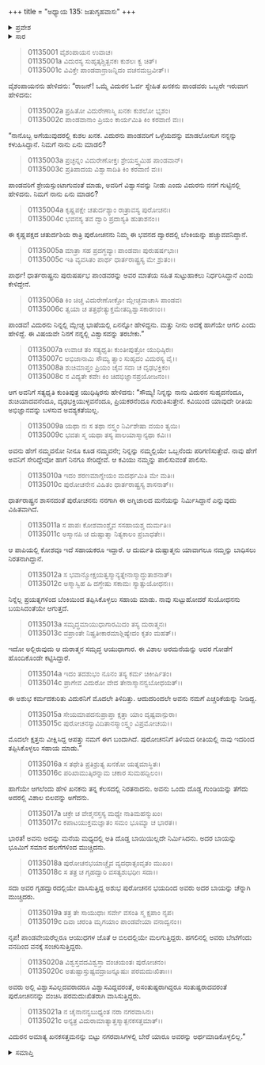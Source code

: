 +++
title = "ಅಧ್ಯಾಯ 135: ಜತುಗೃಹವಾಸಃ"
+++

<details><summary>ಪ್ರವೇಶ</summary>


।।   ಓಂ ಓಂ ನಮೋ ನಾರಾಯಣಾಯ।।   ಶ್ರೀ ವೇದವ್ಯಾಸಾಯ ನಮಃ ।।

ಶ್ರೀ ಕೃಷ್ಣದ್ವೈಪಾಯನ ವೇದವ್ಯಾಸ ವಿರಚಿತ  

**ಶ್ರೀ ಮಹಾಭಾರತ**

**ಆದಿ ಪರ್ವ**

**ಜತುಗೃಹದಾಹ ಪರ್ವ**

**ಅಧ್ಯಾಯ 135**

</details>


<details><summary>ಸಾರ</summary>

ವಿದುರನ ಸ್ನೇಹಿತ ಖನಕನು ಬಂದು ಅರಗಿನ ಮನೆಯಿಂದ ಕಾಡಿಗೆ ತಪ್ಪಿಸಿಕೊಂಡು ಹೋಗಲು ಸುರಂಗವನ್ನು ತೋಡುವುದು (1-21).

</details>


> 01135001 ವೈಶಂಪಾಯನ ಉವಾಚ।  
01135001a ವಿದುರಸ್ಯ ಸುಹೃತ್ಕಶ್ಚಿತ್ಖನಕಃ ಕುಶಲಃ ಕ್ವ ಚಿತ್।  
01135001c ವಿವಿಕ್ತೇ ಪಾಂಡವಾನ್ರಾಜನ್ನಿದಂ ವಚನಮಬ್ರವೀತ್।।

ವೈಶಂಪಾಯನನು ಹೇಳಿದನು: “ರಾಜನ್! ಒಮ್ಮೆ ವಿದುರನ ಓರ್ವ ಸ್ನೇಹಿತ ಖನಕನು ಪಾಂಡವರು ಒಬ್ಬರೇ ಇರುವಾಗ ಹೇಳಿದನು:

> 01135002a ಪ್ರಹಿತೋ ವಿದುರೇಣಾಸ್ಮಿ ಖನಕಃ ಕುಶಲೋ ಭೃಶಂ।  
01135002c ಪಾಂಡವಾನಾಂ ಪ್ರಿಯಂ ಕಾರ್ಯಮಿತಿ ಕಿಂ ಕರವಾಣಿ ವಃ।।

“ನಾನೊಬ್ಬ ಅಗೆಯುವುದರಲ್ಲಿ ಕುಶಲ ಖನಕ. ವಿದುರನು ಪಾಂಡವರಿಗೆ ಒಳ್ಳೆಯದನ್ನು ಮಾಡಲೋಸುಗ ನನ್ನನ್ನು ಕಳುಹಿಸಿದ್ದಾನೆ. ನಿಮಗೆ ನಾನು ಏನು ಮಾಡಲಿ?

> 01135003a ಪ್ರಚ್ಛನ್ನಂ ವಿದುರೇಣೋಕ್ತಃ ಶ್ರೇಯಸ್ತ್ವಮಿಹ ಪಾಂಡವಾನ್।  
01135003c ಪ್ರತಿಪಾದಯ ವಿಶ್ವಾಸಾದಿತಿ ಕಿಂ ಕರವಾಣಿ ವಃ।।

ಪಾಂಡವರಿಗೆ ಶ್ರೇಯಸ್ಸುಂಟಾಗುವಂತೆ ಮಾಡು, ಅವರಿಗೆ ವಿಶ್ವಾಸವನ್ನು ನೀಡು ಎಂದು ವಿದುರನು ನನಗೆ ಗುಟ್ಟಿನಲ್ಲಿ ಹೇಳಿದನು. ನಿಮಗೆ ನಾನು ಏನು ಮಾಡಲಿ?

> 01135004a ಕೃಷ್ಣಪಕ್ಷೇ ಚತುರ್ದಶ್ಯಾಂ ರಾತ್ರಾವಸ್ಯ ಪುರೋಚನಃ।  
01135004c ಭವನಸ್ಯ ತವ ದ್ವಾರಿ ಪ್ರದಾಸ್ಯತಿ ಹುತಾಶನಂ।।

ಈ ಕೃಷ್ಣಪಕ್ಷದ ಚತುರ್ದಶಿಯ ರಾತ್ರಿ ಪುರೋಚನನು ನಿಮ್ಮ ಈ ಭವನದ ದ್ವಾರದಲ್ಲಿ ಬೆಂಕಿಯನ್ನು ಹಚ್ಚುವವನಿದ್ದಾನೆ.

> 01135005a ಮಾತ್ರಾ ಸಹ ಪ್ರದಗ್ಧವ್ಯಾಃ ಪಾಂಡವಾಃ ಪುರುಷರ್ಷಭಾಃ।  
01135005c ಇತಿ ವ್ಯವಸಿತಂ ಪಾರ್ಥ ಧಾರ್ತರಾಷ್ಟ್ರಸ್ಯ ಮೇ ಶ್ರುತಂ।।

ಪಾರ್ಥ! ಧಾರ್ತರಾಷ್ಟ್ರನು ಪುರುಷರ್ಷಭ ಪಾಂಡವರನ್ನು ಅವರ ಮಾತೆಯ ಸಹಿತ ಸುಟ್ಟುಹಾಕಲು ನಿರ್ಧರಿಸಿದ್ದಾನೆ ಎಂದು ಕೇಳಿದ್ದೇನೆ.

> 01135006a ಕಿಂ ಚಿಚ್ಚ ವಿದುರೇಣೋಕ್ತೋ ಮ್ಲೇಚ್ಛವಾಚಾಸಿ ಪಾಂಡವ।  
01135006c ತ್ವಯಾ ಚ ತತ್ತಥೇತ್ಯುಕ್ತಮೇತದ್ವಿಶ್ವಾಸಕಾರಣಂ।।

ಪಾಂಡವ! ವಿದುರನು ನಿನ್ನಲ್ಲಿ ಮ್ಲೇಚ್ಛ ಭಾಷೆಯಲ್ಲಿ ಏನನ್ನೋ ಹೇಳಿದ್ದನು. ಮತ್ತು ನೀನು ಅದಕ್ಕೆ ಹಾಗೆಯೇ ಆಗಲಿ ಎಂದು ಹೇಳಿದ್ದೆ. ಈ ವಿಷಯವೇ ನಿನಗೆ ನನ್ನಲ್ಲಿ ವಿಶ್ವಾಸವನ್ನು ತರಬೇಕು.”

> 01135007a ಉವಾಚ ತಂ ಸತ್ಯಧೃತಿಃ ಕುಂತೀಪುತ್ರೋ ಯುಧಿಷ್ಠಿರಃ।  
01135007c ಅಭಿಜಾನಾಮಿ ಸೌಮ್ಯ ತ್ವಾಂ ಸುಹೃದಂ ವಿದುರಸ್ಯ ವೈ।।  
01135008a ಶುಚಿಮಾಪ್ತಂ ಪ್ರಿಯಂ ಚೈವ ಸದಾ ಚ ದೃಢಭಕ್ತಿಕಂ।  
01135008c ನ ವಿದ್ಯತೇ ಕವೇಃ ಕಿಂ ಚಿದಭಿಜ್ಞಾನಪ್ರಯೋಜನಂ।।

ಆಗ ಅವನಿಗೆ ಸತ್ಯಧೃತಿ ಕುಂತಿಪುತ್ರ ಯುಧಿಷ್ಠಿರನು ಹೇಳಿದನು: “ಸೌಮ್ಯ! ನಿನ್ನನ್ನು ನಾನು ವಿದುರನ ಸುಹೃದನೆಂದೂ, ಶುಚಿಯಾದವನೆಂದೂ, ದೃಢಭಕ್ತಿಯುಳ್ಳವನೆಂದೂ, ಪ್ರಿಯಕರನೆಂದೂ ಗುರುತಿಸುತ್ತೇನೆ. ಕವಿಯಿಂದ ಯಾವುದೇ ರೀತಿಯ ಅಭಿಜ್ಞಾನವನ್ನು ಬಳಸುವ ಅವಶ್ಯಕತೆಯಿಲ್ಲ.

> 01135009a ಯಥಾ ನಃ ಸ ತಥಾ ನಸ್ತ್ವಂ ನಿರ್ವಿಶೇಷಾ ವಯಂ ತ್ವಯಿ।  
01135009c ಭವತಃ ಸ್ಮ ಯಥಾ ತಸ್ಯ ಪಾಲಯಾಸ್ಮಾನ್ಯಥಾ ಕವಿಃ।।

ಅವನು ಹೇಗೆ ನಮ್ಮವನೋ ನೀನೂ ಕೂಡ ನಮ್ಮವನೇ; ನಿನ್ನನ್ನು ನಮ್ಮಲ್ಲಿಯೇ ಒಬ್ಬನೆಂದು ಪರಿಗಣಿಸುತ್ತೇವೆ. ನಾವು ಹೇಗೆ ಅವನಿಗೆ ಸೇರಿದ್ದೇವೋ ಹಾಗೆ ನಿನಗೂ ಸೇರಿದ್ದೇವೆ. ಆ ಕವಿಯು ನಮ್ಮನ್ನು ಪಾಲಿಸುವಂತೆ ಪಾಲಿಸು.

> 01135010a ಇದಂ ಶರಣಮಾಗ್ನೇಯಂ ಮದರ್ಥಮಿತಿ ಮೇ ಮತಿಃ।   
01135010c ಪುರೋಚನೇನ ವಿಹಿತಂ ಧಾರ್ತರಾಷ್ಟ್ರಸ್ಯ ಶಾಸನಾತ್।।

ಧಾರ್ತರಾಷ್ಟ್ರನ ಶಾಸನದಂತೆ ಪುರೋಚನನು ನನಗಾಗಿ ಈ ಅಗ್ನಿಜಾಲದ ಮನೆಯನ್ನು ನಿರ್ಮಿಸಿದ್ದಾನೆ ಎನ್ನುವುದು ವಿಹಿತವಾಗಿದೆ.

> 01135011a ಸ ಪಾಪಃ ಕೋಶವಾಂಶ್ಚೈವ ಸಸಹಾಯಶ್ಚ ದುರ್ಮತಿಃ।  
01135011c ಅಸ್ಮಾನಪಿ ಚ ದುಷ್ಟಾತ್ಮಾ ನಿತ್ಯಕಾಲಂ ಪ್ರಬಾಧತೇ।।

ಆ ಪಾಪಿಯಲ್ಲಿ ಕೋಶವೂ ಇದೆ ಸಹಾಯಕರೂ ಇದ್ದಾರೆ. ಆ ದುರ್ಮತಿ ದುಷ್ಟಾತ್ಮನು ಯಾವಾಗಲೂ ನಮ್ಮನ್ನು ಬಾಧಿಸಲು ನಿರತನಾಗಿದ್ದಾನೆ.

> 01135012a ಸ ಭವಾನ್ಮೋಕ್ಷಯತ್ವಸ್ಮಾನ್ಯತ್ನೇನಾಸ್ಮಾದ್ಧುತಾಶನಾತ್।  
01135012c ಅಸ್ಮಾಸ್ವಿಹ ಹಿ ದಗ್ಧೇಷು ಸಕಾಮಃ ಸ್ಯಾತ್ಸುಯೋಧನಃ।।

ನಿನ್ನೆಲ್ಲ ಪ್ರಯತ್ನಗಳಿಂದ ಬೆಂಕಿಯಿಂದ ತಪ್ಪಿಸಿಕೊಳ್ಳಲು ಸಹಾಯ ಮಾಡು. ನಾವು ಸುಟ್ಟುಹೋದರೆ ಸುಯೋಧನನು ಬಯಸಿದಂತೆಯೇ ಆಗುತ್ತದೆ.

> 01135013a ಸಮೃದ್ಧಮಾಯುಧಾಗಾರಮಿದಂ ತಸ್ಯ ದುರಾತ್ಮನಃ।   
01135013c ವಪ್ರಾಂತೇ ನಿಷ್ಪ್ರತೀಕಾರಮಾಶ್ಲಿಷ್ಯೇದಂ ಕೃತಂ ಮಹತ್।।

ಇದೋ ಅಲ್ಲಿರುವುದು ಆ ದುರಾತ್ಮನ ಸಮೃದ್ಧ ಆಯುಧಾಗಾರ. ಈ ವಿಶಾಲ ಅರಮನೆಯನ್ನು ಅದರ ಗೋಡೆಗೆ ಹೊಂದಿಕೊಂಡೇ ಕಟ್ಟಿಸಿದ್ದಾರೆ.

> 01135014a ಇದಂ ತದಶುಭಂ ನೂನಂ ತಸ್ಯ ಕರ್ಮ ಚಿಕೀರ್ಷಿತಂ।  
01135014c ಪ್ರಾಗೇವ ವಿದುರೋ ವೇದ ತೇನಾಸ್ಮಾನನ್ವಬೋಧಯತ್।।

ಈ ಅಶುಭ ಕರ್ಮದಕುರಿತು ವಿದುರನಿಗೆ ಮೊದಲೇ ತಿಳಿದಿತ್ತು. ಆದುದರಿಂದಲೇ ಅವನು ನಮಗೆ ಎಚ್ಚರಿಕೆಯನ್ನು ನೀಡಿದ್ದ.

> 01135015a ಸೇಯಮಾಪದನುಪ್ರಾಪ್ತಾ ಕ್ಷತ್ತಾ ಯಾಂ ದೃಷ್ಟವಾನ್ಪುರಾ।  
01135015c ಪುರೋಚನಸ್ಯಾವಿದಿತಾನಸ್ಮಾಂಸ್ತ್ವಂ ವಿಪ್ರಮೋಚಯ।।

ಮೊದಲೇ ಕ್ಷತ್ತನು ವೀಕ್ಷಿಸಿದ್ದ ಆಪತ್ತು ನಮಗೆ ಈಗ ಬಂದಾಗಿದೆ. ಪುರೋಚನನಿಗೆ ತಿಳಿಯದ ರೀತಿಯಲ್ಲಿ ನಾವು ಇದರಿಂದ ತಪ್ಪಿಸಿಕೊಳ್ಳಲು ಸಹಾಯ ಮಾಡು.”

> 01135016a ಸ ತಥೇತಿ ಪ್ರತಿಶ್ರುತ್ಯ ಖನಕೋ ಯತ್ನಮಾಸ್ಥಿತಃ।  
01135016c ಪರಿಖಾಮುತ್ಕಿರನ್ನಾಮ ಚಕಾರ ಸುಮಹದ್ಬಿಲಂ।।

ಹಾಗೆಯೇ ಆಗಲೆಂದು ಹೇಳಿ ಖನಕನು ತನ್ನ ಕೆಲಸದಲ್ಲಿ ನಿರತನಾದನು. ಅವನು ಒಂದು ದೊಡ್ಡ ಗುಂಡಿಯನ್ನು ತೆಗೆದು ಅದರಲ್ಲಿ ವಿಶಾಲ ಬಿಲವನ್ನು ಅಗೆದನು.

> 01135017a ಚಕ್ರೇ ಚ ವೇಶ್ಮನಸ್ತಸ್ಯ ಮಧ್ಯೇ ನಾತಿಮಹನ್ಮುಖಂ।  
01135017c ಕಪಾಟಯುಕ್ತಮಜ್ಞಾತಂ ಸಮಂ ಭೂಮ್ಯಾ ಚ ಭಾರತ।।

ಭಾರತ! ಅವನು ಅದನ್ನು ಮನೆಯ ಮಧ್ಯದಲ್ಲಿ ಅತಿ ದೊಡ್ಡ ಬಾಯಿಯಿಲ್ಲದೇ ನಿರ್ಮಿಸಿದನು. ಅದರ ಬಾಯನ್ನು ಭೂಮಿಗೆ ಸಮಾನ ಹಲಗೆಗಳಿಂದ ಮುಚ್ಚಿದನು.

> 01135018a ಪುರೋಚನಭಯಾಚ್ಚೈವ ವ್ಯದಧಾತ್ಸಂವೃತಂ ಮುಖಂ।  
01135018c ಸ ತತ್ರ ಚ ಗೃಹದ್ವಾರಿ ವಸತ್ಯಶುಭಧೀಃ ಸದಾ।।

ಸದಾ ಅವರ ಗೃಹದ್ವಾರದಲ್ಲಿಯೇ ವಾಸಿಸುತ್ತಿದ್ದ ಅಶುಭ ಪುರೋಚನನ ಭಯದಿಂದ ಅವರು ಅದರ ಬಾಯನ್ನು ಚೆನ್ನಾಗಿ ಮುಚ್ಚಿದರು.

> 01135019a ತತ್ರ ತೇ ಸಾಯುಧಾಃ ಸರ್ವೇ ವಸಂತಿ ಸ್ಮ ಕ್ಷಪಾಂ ನೃಪ।   
01135019c ದಿವಾ ಚರಂತಿ ಮೃಗಯಾಂ ಪಾಂಡವೇಯಾ ವನಾದ್ವನಂ।।

ನೃಪ! ಪಾಂಡವೇಯರೆಲ್ಲರೂ ಆಯುಧಗಳ ಜೊತೆ ಆ ಬಿಲದಲ್ಲಿಯೇ ಮಲಗುತ್ತಿದ್ದರು. ಹಗಲಿನಲ್ಲಿ ಅವರು ಬೇಟೆಗೆಂದು ವನದಿಂದ ವನಕ್ಕೆ ಸಂಚರಿಸುತ್ತಿದ್ದರು.

> 01135020a ವಿಶ್ವಸ್ತವದವಿಶ್ವಸ್ತಾ ವಂಚಯಂತಃ ಪುರೋಚನಂ।  
01135020c ಅತುಷ್ಟಾಸ್ತುಷ್ಟವದ್ರಾಜನ್ನೂಷುಃ ಪರಮದುಃಖಿತಾಃ।।

ಅವರು ಅಲ್ಲಿ ವಿಶ್ವಾಸವಿಲ್ಲದವರಾದರೂ ವಿಶ್ವಾಸವಿದ್ದವರಂತೆ, ಅಸಂತುಷ್ಟರಾಗಿದ್ದರೂ ಸಂತುಷ್ಟರಾದವರಂತೆ ಪುರೋಚನನನ್ನು ವಂಚಿಸಿ ಪರಮದುಃಖಿತರಾಗಿ ವಾಸಿಸುತ್ತಿದ್ದರು.

> 01135021a ನ ಚೈನಾನನ್ವಬುಧ್ಯಂತ ನರಾ ನಗರವಾಸಿನಃ।  
01135021c ಅನ್ಯತ್ರ ವಿದುರಾಮಾತ್ಯಾತ್ತಸ್ಮಾತ್ಖನಕಸತ್ತಮಾತ್।।

ವಿದುರನ ಅಮಾತ್ಯ ಖನಕಸತ್ತಮನನ್ನು ಬಿಟ್ಟು ನಗರವಾಸಿಗಳಲ್ಲಿ ಬೇರೆ ಯಾರೂ ಅವರನ್ನು ಅರ್ಥಮಾಡಿಕೊಳ್ಳಲಿಲ್ಲ.”




<details><summary>ಸಮಾಪ್ತಿ</summary>


ಇತಿ ಶ್ರೀ ಮಹಾಭಾರತೇ ಆದಿಪರ್ವಣಿ ಜತುಗೃಹದಾಹಪರ್ವಣಿ ಜತುಗೃಹವಾಸೇ ಪಂಚತ್ರಿಂಶದಧಿಕಶತತಮೋಽಧ್ಯಾಯಃ।।  
ಇದು ಶ್ರೀ ಮಹಾಭಾರತದಲ್ಲಿ ಆದಿಪರ್ವದಲ್ಲಿ ಜತುಗೃಹದಾಹ ಪರ್ವದಲ್ಲಿ ಜತುಗೃಹವಾಸ ಎನ್ನುವ ನೂರಾಮೂವತ್ತೈದನೆಯ ಅಧ್ಯಾಯವು.


</details>

